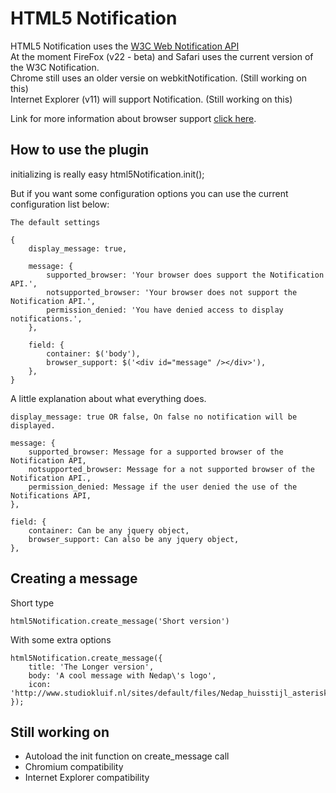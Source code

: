 HTML5 Notification
==================

HTML5 Notification uses the [W3C Web Notification API](http://www.w3.org/TR/notifications/)<br />
At the moment FireFox (v22 - beta) and Safari uses the current version of the W3C Notification.<br />
Chrome still uses an older versie on webkitNotification. (Still working on this)<br />
Internet Explorer (v11) will support Notification. (Still working on this)<br />

Link for more information about browser support [click here](http://caniuse.com/notifications).

How to use the plugin
---------------------

initializing is really easy
	html5Notification.init();

But if you want some configuration options you can use the current configuration list below:

	The default settings

	{
		display_message: true,

		message: {
			supported_browser: 'Your browser does support the Notification API.',
			notsupported_browser: 'Your browser does not support the Notification API.',
			permission_denied: 'You have denied access to display notifications.',
		},

		field: {
			container: $('body'),
			browser_support: $('<div id="message" /></div>'),
		},
	}

A little explanation about what everything does.

	display_message: true OR false, On false no notification will be displayed.

	message: {
		supported_browser: Message for a supported browser of the Notification API,
		notsupported_browser: Message for a not supported browser of the Notification API.,
		permission_denied: Message if the user denied the use of the Notifications API,
	},

	field: {
		container: Can be any jquery object,
		browser_support: Can also be any jquery object,
	},


Creating a message
------------------
Short type

	html5Notification.create_message('Short version')

With some extra options

	html5Notification.create_message({
		title: 'The Longer version',
		body: 'A cool message with Nedap\'s logo',
		icon: 'http://www.studiokluif.nl/sites/default/files/Nedap_huisstijl_asterisk.jpg'
	});

Still working on
----------------

* Autoload the init function on create_message call
* Chromium compatibility
* Internet Explorer compatibility